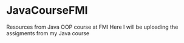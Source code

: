 # JavaCourseFMI
Resources from Java OOP course at FMI
Here I will be uploading the assigments from my Java course
